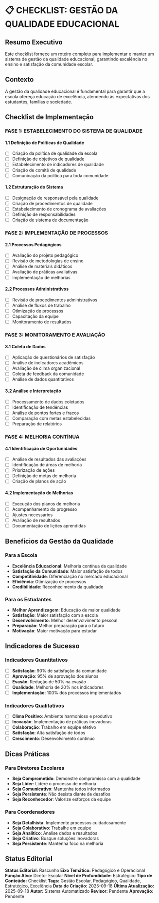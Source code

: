 # 📋 **CHECKLIST: GESTÃO DA QUALIDADE EDUCACIONAL**

## Resumo Executivo

Este checklist fornece um roteiro completo para implementar e manter um sistema de gestão da qualidade educacional, garantindo excelência no ensino e satisfação da comunidade escolar.

## Contexto

A gestão da qualidade educacional é fundamental para garantir que a escola ofereça educação de excelência, atendendo às expectativas dos estudantes, famílias e sociedade.

## Checklist de Implementação

### **FASE 1: ESTABELECIMENTO DO SISTEMA DE QUALIDADE**

#### **1.1 Definição de Políticas de Qualidade**
- [ ] Criação da política de qualidade da escola
- [ ] Definição de objetivos de qualidade
- [ ] Estabelecimento de indicadores de qualidade
- [ ] Criação de comitê de qualidade
- [ ] Comunicação da política para toda comunidade

#### **1.2 Estruturação do Sistema**
- [ ] Designação de responsável pela qualidade
- [ ] Criação de procedimentos de qualidade
- [ ] Estabelecimento de cronograma de avaliações
- [ ] Definição de responsabilidades
- [ ] Criação de sistema de documentação

### **FASE 2: IMPLEMENTAÇÃO DE PROCESSOS**

#### **2.1 Processos Pedagógicos**
- [ ] Avaliação do projeto pedagógico
- [ ] Revisão de metodologias de ensino
- [ ] Análise de materiais didáticos
- [ ] Avaliação de práticas avaliativas
- [ ] Implementação de melhorias

#### **2.2 Processos Administrativos**
- [ ] Revisão de procedimentos administrativos
- [ ] Análise de fluxos de trabalho
- [ ] Otimização de processos
- [ ] Capacitação da equipe
- [ ] Monitoramento de resultados

### **FASE 3: MONITORAMENTO E AVALIAÇÃO**

#### **3.1 Coleta de Dados**
- [ ] Aplicação de questionários de satisfação
- [ ] Análise de indicadores acadêmicos
- [ ] Avaliação de clima organizacional
- [ ] Coleta de feedback da comunidade
- [ ] Análise de dados quantitativos

#### **3.2 Análise e Interpretação**
- [ ] Processamento de dados coletados
- [ ] Identificação de tendências
- [ ] Análise de pontos fortes e fracos
- [ ] Comparação com metas estabelecidas
- [ ] Preparação de relatórios

### **FASE 4: MELHORIA CONTÍNUA**

#### **4.1 Identificação de Oportunidades**
- [ ] Análise de resultados das avaliações
- [ ] Identificação de áreas de melhoria
- [ ] Priorização de ações
- [ ] Definição de metas de melhoria
- [ ] Criação de planos de ação

#### **4.2 Implementação de Melhorias**
- [ ] Execução dos planos de melhoria
- [ ] Acompanhamento do progresso
- [ ] Ajustes necessários
- [ ] Avaliação de resultados
- [ ] Documentação de lições aprendidas

## Benefícios da Gestão da Qualidade

### **Para a Escola**
- **Excelência Educacional**: Melhoria contínua da qualidade
- **Satisfação da Comunidade**: Maior satisfação de todos
- **Competitividade**: Diferenciação no mercado educacional
- **Eficiência**: Otimização de processos
- **Credibilidade**: Reconhecimento da qualidade

### **Para os Estudantes**
- **Melhor Aprendizagem**: Educação de maior qualidade
- **Satisfação**: Maior satisfação com a escola
- **Desenvolvimento**: Melhor desenvolvimento pessoal
- **Preparação**: Melhor preparação para o futuro
- **Motivação**: Maior motivação para estudar

## Indicadores de Sucesso

### **Indicadores Quantitativos**
- [ ] **Satisfação**: 90% de satisfação da comunidade
- [ ] **Aprovação**: 95% de aprovação dos alunos
- [ ] **Evasão**: Redução de 50% na evasão
- [ ] **Qualidade**: Melhoria de 20% nos indicadores
- [ ] **Implementação**: 100% dos processos implementados

### **Indicadores Qualitativos**
- [ ] **Clima Positivo**: Ambiente harmonioso e produtivo
- [ ] **Inovação**: Implementação de práticas inovadoras
- [ ] **Colaboração**: Trabalho em equipe efetivo
- [ ] **Satisfação**: Alta satisfação de todos
- [ ] **Crescimento**: Desenvolvimento contínuo

## Dicas Práticas

### **Para Diretores Escolares**
- **Seja Comprometido**: Demonstre compromisso com a qualidade
- **Seja Líder**: Lidere o processo de melhoria
- **Seja Comunicativo**: Mantenha todos informados
- **Seja Persistente**: Não desista diante de desafios
- **Seja Reconhecedor**: Valorize esforços da equipe

### **Para Coordenadores**
- **Seja Detalhista**: Implemente processos cuidadosamente
- **Seja Colaborativo**: Trabalhe em equipe
- **Seja Analítico**: Analise dados e resultados
- **Seja Criativo**: Busque soluções inovadoras
- **Seja Persistente**: Mantenha foco na melhoria

## Status Editorial

**Status Editorial:** Rascunho
**Eixo Temático:** Pedagógico e Operacional
**Função Alvo:** Diretor Escolar
**Nível de Profundidade:** Estratégico
**Tipo de Conteúdo:** Checklist
**Tags:** Gestão Escolar, Pedagógico, Qualidade, Estratégico, Excelência
**Data de Criação:** 2025-09-18
**Última Atualização:** 2025-09-18
**Autor:** Sistema Automatizado
**Revisor:** Pendente
**Aprovação:** Pendente
